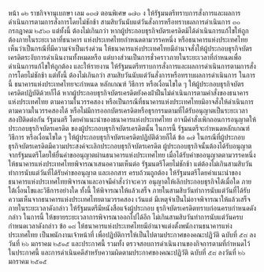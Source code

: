 หน้า ๑๒
ราชกิจจานุเบกษา
เลม ๑๓๗ ตอนพิเศษ ๑๗๓ ง
ให้รัฐมนตรีทราบการสั่งการและผลการดำเนินการตามการสั่งการโดยไม่ชักช้า
สามสิบวันนับแต่วันสั่งการหรือทราบผลการดำเนินการ
๓๐ กรกฎาคม ๒๕๖๓
แต่ทั้งนี้ ต้องไม่เกินกว่า
หากผู้ประกอบธุรกิจบัตรเครดิตมิได้ดำเนินการแก้ไขให้ถูกต้องภายในระยะเวลาที่ธนาคาร
แห่งประเทศไทยกำหนดตามวรรคหนึ่ง หรือธนาคารแห่งประเทศไทยเห็นว่าเป็นกรณีที่มีความจำเป็นเร่งด่วน
ให้ธนาคารแห่งประเทศไทยมีอำนาจสั่งให้ผู้ประกอบธุรกิจบัตรเครดิตระงับการดำเนินงานทั้งหมดหรือ
แต่บางส่วนเป็นการชั่วคราวภายในระยะเวลาที่กำหนดเพื่อดำเนินการแก้ไขให้ถูกต้อง และให้รายงาน
ให้รัฐมนตรีทราบการสั่งการและผลการดำเนินการตามการสั่งการโดยไม่ชักช้า แต่ทั้งนี้ ต้องไม่เกินกว่า
สามสิบวันนับแต่วันสั่งการหรือทราบผลการดำเนินการ ในการนี้ ธนาคารแห่งประเทศไทยจะกําหนด
หลักเกณฑ์ วิธีการ หรือเงื่อนไขใด ๆ ให้ผู้ประกอบธุรกิจบัตรเครดิตปฏิบัติด้วยก็ได้
หากผู้ประกอบธุรกิจบัตรเครดิตยังคงฝ่าฝืนไม่ดำเนินการตามคำสั่งของธนาคารแห่งประเทศไทย
ตามความในวรรคสอง หรือเป็นกรณีที่ธนาคารแห่งประเทศไทยมิอาจสั่งให้ดำเนินการตามความในวรรคสองได้
หรือไม่มีการออกบัตรเครดิตหรือธุรกรรมตามที่ได้รับอนุญาตเป็นระยะเวลาสองปีติดต่อกัน รัฐมนตรี
โดยคำแนะนำของธนาคารแห่งประเทศไทย อาจมีคำสั่งเพิกถอนการอนุญาตให้ประกอบธุรกิจบัตรเครดิต
ของผู้ประกอบธุรกิจบัตรเครดิตนั้น ในการนี้ รัฐมนตรีจะกำหนดหลักเกณฑ์ วิธีการ หรือเงื่อนไขใด ๆ
ให้ผู้ประกอบธุรกิจบัตรเครดิตปฏิบัติด้วยก็ได้
ข้อ ๑๗ ในกรณีที่ผู้ประกอบธุรกิจบัตรเครดิตมีความประสงค์จะเลิกประกอบธุรกิจบัตรเครดิต
ผู้ประกอบธุรกิจนั้นต้องได้รับอนุญาตจากรัฐมนตรีโดยให้ยื่นคำขออนุญาตผ่านธนาคารแห่งประเทศไทย
เมื่อได้รับคำขออนุญาตตามวรรคหนึ่ง ให้ธนาคารแห่งประเทศไทยพิจารณาเสนอความเห็นต่อ
รัฐมนตรีโดยไม่ชักช้า แต่ต้องไม่เกินสามสิบวันทำการนับแต่วันที่ได้รับคำขออนุญาต และเอกสาร
ครบถ้วนถูกต้อง
ให้รัฐมนตรีโดยคำแนะนำของธนาคารแห่งประเทศไทยพิจารณาและอาจมีคำสั่งว่าจะควร
อนุญาตให้เลิกประกอบธุรกิจได้เมื่อใด ภายใต้เงื่อนไขและวิธีการอย่างใด ทั้งนี้ ให้พิจารณาให้แล้วเสร็จ
ภายในสามสิบวันทําการนับแต่วันที่ได้รับความเห็นจากธนาคารแห่งประเทศไทยตามวรรคสอง เว้นแต่
มีเหตุจำเป็นไม่อาจพิจารณาให้แล้วเสร็จภายในระยะเวลาดังกล่าว ให้รัฐมนตรีมีหนังสือแจ้งผู้ประกอบ
ธุรกิจบัตรเครดิตทราบก่อนครบกำหนดดังกล่าว ในการนี้ ให้ขยายระยะเวลาการพิจารณาออกไปได้อีก
ไม่เกินสามสิบวันทําการนับแต่วันครบกำหนดเวลาดังกล่าว
ข้อ ๑๘ ให้ธนาคารแห่งประเทศไทยมีอำนาจแต่งตั้งพนักงานธนาคารแห่งประเทศไทย
เป็นพนักงานเจ้าหน้าที่ เพื่อปฏิบัติการให้เป็นไปตามประกาศของคณะปฏิวัติ ฉบับที่ ๕๘ ลงวันที่
๒๖ มกราคม ๒๕๑๕ และประกาศนี้ รวมทั้ง ตรวจสอบการดำเนินงานของกิจการตามที่กำหนดไว้
ในประกาศนี้ และการดำเนินคดีสำหรับความผิดตามประกาศของคณะปฏิวัติ ฉบับที่ ๕๘ ลงวันที่
๒๖ มกราคม ๒๕๑๕
